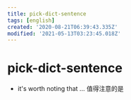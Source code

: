 ```yaml
---
title: pick-dict-sentence
tags: [english]
created: '2020-08-21T06:39:43.335Z'
modified: '2021-05-13T03:23:45.018Z'
---
```


# pick-dict-sentence

- it's worth noting that ... 值得注意的是
